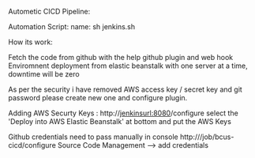 Autometic CICD Pipeline:

Automation Script: 
name: sh jenkins.sh

How its work:

Fetch the code from github with the help github plugin and web hook
Enviromnent deployment from elastic beanstalk with one server at a time, downtime will be zero


As per the security i have removed AWS access key / secret key and git password please create new one and configure plugin.

Adding AWS Securty Keys :
http://<jenkinsurl:8080>/configure
select the 'Deploy into AWS Elastic Beanstalk' at bottom and put the AWS Keys

Github credentials need to pass manually in console 
http://<jenkins-URL>/job/bcus-cicd/configure 
  	Source Code Management --> add credentials
